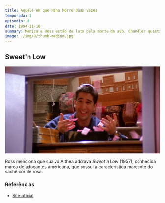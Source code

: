 ```yaml
---
title: Aquele em que Nana Morre Duas Vezes
temporada: 1
episodio: 8
date: 1994-11-10
summary: Monica e Ross estão de luto pela morte da avó. Chandler questiona sua sexualidade.
image: ./img/8/thumb-medium.jpg
---
```


## Sweet'n Low

![Sweet'n Low](./img/8/sweet-n-low.png)

Ross menciona que sua vó Althea adorava *Sweet'n Low* (1957),
conhecida marca de adoçantes americana, que possui a característica marcante
do sachê cor de rosa.

### Referências

- [Site oficial](http://www.sweetnlow.com/brand)
